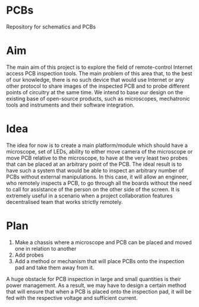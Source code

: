 # PCBs
Repository for schematics and PCBs

# Aim

The main aim of this project is to explore the field of remote-control Internet access PCB inspection tools. The main problem of this area that, to the best of our knowledge, there is no such device that would use Internet or any other protocol to share images of the inspected PCB and to probe different points of circuitry at the same time. We intend to base our design on the existing base of open-source products, such as microscopes, mechatronic tools and instruments and their software integration. 

# Idea

The idea for now is to create a main platform/module which should have a microscope, set of LEDs, ability to either move camera of the microscope or move PCB relative to the microscope, to have at the very least two probes that can be placed at an arbitrary point of the PCB. The ideal result is to have such a system that would be able to inspect an arbitrary number of PCBs without external manipulations. In this case, it will allow an engineer, who remotely inspects a PCB, to go through all the boards without the need to call for assistance of the person on the other side of the screen. It is extremely useful in a scenario when a project collaboration features decentralised team that works strictly remotely.

# Plan

1) Make a chassis where a microscope and PCB can be placed and moved one in relation to another
2) Add probes
3) Add a method or mechanism that will place PCBs onto the inspection pad and take them away from it.


A huge obstacle for PCB inspection in large and small quantities is their power management. As a result, we may have to design a certain method that will ensure that when a PCB is placed onto the inspection pad, it will be fed with the respective voltage and sufficient current.
